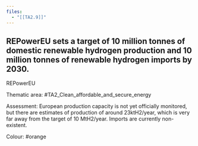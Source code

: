 ```yaml
---
files:
  - "[[TA2.9]]"
---
```

## REPowerEU sets a target of 10 million tonnes of domestic renewable hydrogen production and 10 million tonnes of renewable hydrogen imports by 2030.
REPowerEU

Thematic area: #TA2_Clean_affordable_and_secure_energy

Assessment: European production capacity is not yet officially monitored, but there are estimates of production of around 23ktH2/year, which is very far away from the target of 10 MtH2/year. Imports are currently non-existent.

Colour: #orange